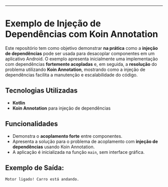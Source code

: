 ---

# Exemplo de Injeção de Dependências com Koin Annotation

Este repositório tem como objetivo demonstrar **na prática** como a **injeção de dependências** pode ser usada para desacoplar componentes em um aplicativo Android. O exemplo apresenta inicialmente uma implementação com dependências **fortemente acopladas** e, em seguida, a **resolução** do problema utilizando **Koin Annotation**, mostrando como a injeção de dependências facilita a manutenção e escalabilidade do código.

## Tecnologias Utilizadas
- **Kotlin**
- **Koin Annotation** para injeção de dependências

## Funcionalidades
- Demonstra o **acoplamento forte** entre componentes.
- Apresenta a solução para o problema de acoplamento com **injeção de dependências** usando Koin Annotation.
- A aplicação é inicializada na função `main`, sem interface gráfica.

## Exemplo de Saída:
```
Motor ligado! Carro está andando.
```
